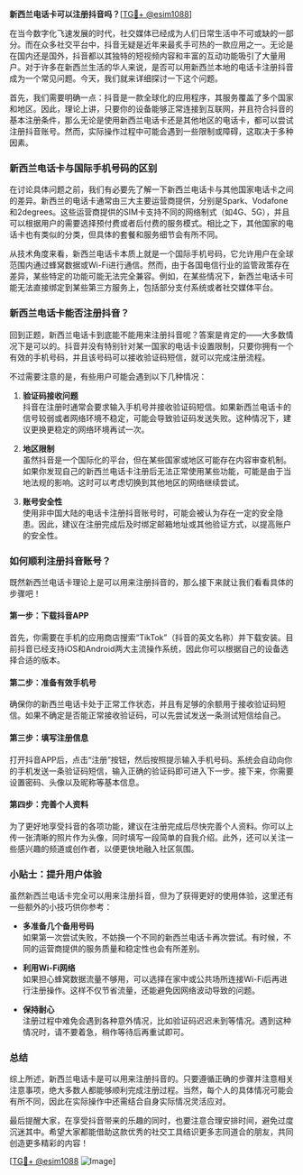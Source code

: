 **新西兰电话卡可以注册抖音吗？**[[TG💪+ @esim1088](https://t.me/s/esim1088)]

在当今数字化飞速发展的时代，社交媒体已经成为人们日常生活中不可或缺的一部分。而在众多社交平台中，抖音无疑是近年来最炙手可热的一款应用之一。无论是在国内还是国外，抖音都以其独特的短视频内容和丰富的互动功能吸引了大量用户。对于许多在新西兰生活的华人来说，是否可以用新西兰本地的电话卡注册抖音成为一个常见问题。今天，我们就来详细探讨一下这个问题。

首先，我们需要明确一点：抖音是一款全球化的应用程序，其服务覆盖了多个国家和地区。因此，理论上讲，只要你的设备能够正常连接到互联网，并且符合抖音的基本注册条件，那么无论是使用新西兰电话卡还是其他地区的电话卡，都可以尝试注册抖音账号。然而，实际操作过程中可能会遇到一些限制或障碍，这取决于多种因素。

### **新西兰电话卡与国际手机号码的区别**

在讨论具体问题之前，我们有必要先了解一下新西兰电话卡与其他国家电话卡之间的差异。新西兰的电话卡通常由三大主要运营商提供，分别是Spark、Vodafone和2degrees。这些运营商提供的SIM卡支持不同的网络制式（如4G、5G），并且可以根据用户的需要选择预付费或者后付费的服务模式。相比之下，其他国家的电话卡也有类似的分类，但具体的套餐和服务细节会有所不同。

从技术角度来看，新西兰电话卡本质上就是一个国际手机号码，它允许用户在全球范围内通过蜂窝数据或Wi-Fi进行通信。然而，由于各国电信行业的监管政策存在差异，某些特定的功能可能无法完全兼容。例如，在某些情况下，新西兰电话卡可能无法直接绑定到某些第三方服务上，包括部分支付系统或者社交媒体平台。

### **新西兰电话卡能否注册抖音？**

回到正题，新西兰电话卡到底能不能用来注册抖音呢？答案是肯定的——大多数情况下是可以的。抖音并没有特别针对某一国家的电话卡设置限制，只要你拥有一个有效的手机号码，并且该号码可以接收验证码短信，就可以完成注册流程。

不过需要注意的是，有些用户可能会遇到以下几种情况：

1. **验证码接收问题**  
   抖音在注册时通常会要求输入手机号并接收验证码短信。如果新西兰电话卡的信号较弱或者网络环境不稳定，可能会导致验证码发送失败。这种情况下，建议更换更稳定的网络环境再试一次。

2. **地区限制**  
   虽然抖音是一个国际化的平台，但在某些国家或地区可能存在内容审查机制。如果你发现自己的新西兰电话卡注册后无法正常使用某些功能，可能是由于当地法规的影响。这时可以考虑切换到其他地区的网络继续尝试。

3. **账号安全性**  
   使用非中国大陆的电话卡注册抖音账号时，可能会被认为存在一定的安全隐患。因此，建议在注册完成后及时绑定邮箱地址或其他验证方式，以提高账户的安全性。

### **如何顺利注册抖音账号？**

既然新西兰电话卡理论上是可以用来注册抖音的，那么接下来就让我们看看具体的步骤吧！

#### **第一步：下载抖音APP**
首先，你需要在手机的应用商店搜索“TikTok”（抖音的英文名称）并下载安装。目前抖音已经支持iOS和Android两大主流操作系统，因此你可以根据自己的设备选择合适的版本。

#### **第二步：准备有效手机号**
确保你的新西兰电话卡处于正常工作状态，并且有足够的余额用于接收验证码短信。如果不确定是否能正常接收验证码，可以先尝试发送一条测试短信给自己。

#### **第三步：填写注册信息**
打开抖音APP后，点击“注册”按钮，然后按照提示输入手机号码。系统会自动向你的手机发送一条验证码短信，输入正确的验证码即可进入下一步。接下来，你需要设置密码、头像以及昵称等基本信息。

#### **第四步：完善个人资料**
为了更好地享受抖音的各项功能，建议在注册完成后尽快完善个人资料。你可以上传一张清晰的照片作为头像，同时填写一段简单的自我介绍。此外，还可以关注一些感兴趣的频道或创作者，以便更快地融入社区氛围。

### **小贴士：提升用户体验**

虽然新西兰电话卡完全可以用来注册抖音，但为了获得更好的使用体验，这里还有一些额外的小技巧供你参考：

- **多准备几个备用号码**  
  如果第一次尝试失败，不妨换一个不同的新西兰电话卡再次尝试。有时候，不同的运营商提供的服务质量和稳定性也会有所差别。

- **利用Wi-Fi网络**  
  如果担心蜂窝数据流量不够用，可以选择在家中或公共场所连接Wi-Fi后再进行注册操作。这样不仅节省流量，还能避免因网络波动导致的问题。

- **保持耐心**  
  注册过程中难免会遇到各种意外情况，比如验证码迟迟未到等情况。遇到这种情况时，请不要着急，稍作等待后再重试即可。

### **总结**

综上所述，新西兰电话卡是可以用来注册抖音的。只要遵循正确的步骤并注意相关注意事项，绝大多数人都能够顺利完成注册过程。当然，每个人的具体情况可能会有所不同，因此在实际操作中还需结合自身实际情况灵活应对。

最后提醒大家，在享受抖音带来的乐趣的同时，也要注意合理安排时间，避免过度沉迷其中。希望大家都能借助这款优秀的社交工具结识更多志同道合的朋友，共同创造更多精彩的内容！

[[TG💪+ @esim1088](https://t.me/s/esim1088) ![Image](https://i.postimg.cc/4NQfJmqS/Snipaste-2025-05-13-00-14-12.png)]